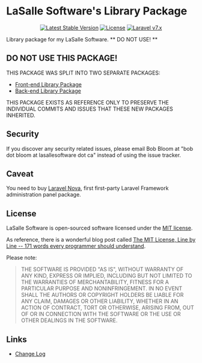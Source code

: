 # LaSalle Software's Library Package

<p align="center">
<a href="https://packagist.org/packages/lasallesoftware/ls-library-pkg"><img src="https://poser.pugx.org/lasallesoftware/ls-library-pkg/v/stable.svg" alt="Latest Stable Version"></a>
<a href="https://packagist.org/packages/lasallesoftware/ls-library-pkg"><img src="https://poser.pugx.org/lasallesoftware/ls-library-pkg/license.svg" alt="License"></a>
<a href="https://laravel.com/"><img src="https://img.shields.io/badge/Laravel-v7-brightgreen.svg?style=flat-square" alt="Laravel v7.x"></a> 
</p>

Library package for my LaSalle Software.  ** DO NOT USE! **

## DO NOT USE THIS PACKAGE!

THIS PACKAGE WAS SPLIT INTO TWO SEPARATE PACKAGES: 
- [Front-end Library Package](https://github.com/LaSalleSoftware/ls-libraryfrontend-pkg)
- [Back-end Library Package](https://github.com/LaSalleSoftware/ls-librarybackend-pkg)

THIS PACKAGE EXISTS AS REFERENCE ONLY TO PRESERVE THE INDIVIDUAL COMMITS AND ISSUES THAT THESE NEW PACKAGES INHERITED. 

## Security

If you discover any security related issues, please email Bob Bloom at "bob dot bloom at lasallesoftware dot ca" instead of using the issue tracker.

## Caveat

You need to buy [Laravel Nova](https://nova.laravel.com/), first first-party Laravel Framework administration panel package.

## License

LaSalle Software is open-sourced software licensed under the [MIT license](https://opensource.org/licenses/MIT).

As reference, there is a wonderful blog post called [The MIT License, Line by Line -- 171 words every programmer should understand](https://writing.kemitchell.com/2016/09/21/MIT-License-Line-by-Line.html).

Please note:
>THE SOFTWARE IS PROVIDED "AS IS", WITHOUT WARRANTY OF ANY KIND, EXPRESS OR IMPLIED, INCLUDING BUT NOT LIMITED TO THE WARRANTIES OF MERCHANTABILITY, FITNESS FOR A PARTICULAR PURPOSE AND NONINFRINGEMENT. IN NO EVENT SHALL THE AUTHORS OR COPYRIGHT HOLDERS BE LIABLE FOR ANY CLAIM, DAMAGES OR OTHER LIABILITY, WHETHER IN AN ACTION OF CONTRACT, TORT OR OTHERWISE, ARISING FROM, OUT OF OR IN CONNECTION WITH THE SOFTWARE OR THE USE OR OTHER DEALINGS IN THE SOFTWARE.

## Links

* [Change Log](CHANGELOG.md)

